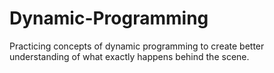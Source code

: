 # Dynamic-Programming
Practicing concepts of dynamic programming to create better understanding of what exactly happens behind the scene.
